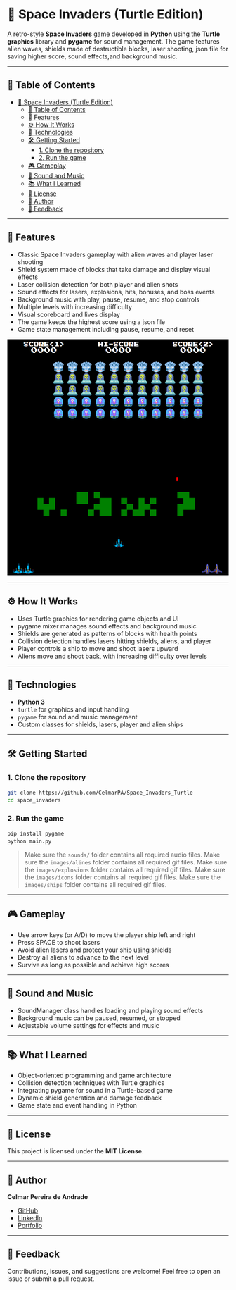 # 👾 Space Invaders (Turtle Edition)

A retro-style **Space Invaders** game developed in **Python** using the **Turtle graphics** library and **pygame** for sound management. The game features alien waves, shields made of destructible blocks, laser shooting, json file for saving higher score, sound effects,and background music.

---

## 📌 Table of Contents

- [👾 Space Invaders (Turtle Edition)](#-space-invaders-turtle-edition)
  - [📌 Table of Contents](#-table-of-contents)
  - [🚀 Features](#-features)
  - [⚙️ How It Works](#️-how-it-works)
  - [🧰 Technologies](#-technologies)
  - [🛠️ Getting Started](#️-getting-started)
    - [1. Clone the repository](#1-clone-the-repository)
    - [2. Run the game](#2-run-the-game)
  - [🎮 Gameplay](#-gameplay)
  - [🎵 Sound and Music](#-sound-and-music)
  - [📚 What I Learned](#-what-i-learned)
  - [📄 License](#-license)
  - [👤 Author](#-author)
  - [💬 Feedback](#-feedback)

---

## 🚀 Features

- Classic Space Invaders gameplay with alien waves and player laser shooting
- Shield system made of blocks that take damage and display visual effects
- Laser collision detection for both player and alien shots
- Sound effects for lasers, explosions, hits, bonuses, and boss events
- Background music with play, pause, resume, and stop controls
- Multiple levels with increasing difficulty
- Visual scoreboard and lives display
- The game keeps the highest score using a json file
- Game state management including pause, resume, and reset

![Space Invaders Screenshot](space_invaders/images/screenshot/screenshot.png)

---

## ⚙️ How It Works

- Uses Turtle graphics for rendering game objects and UI
- pygame mixer manages sound effects and background music
- Shields are generated as patterns of blocks with health points
- Collision detection handles lasers hitting shields, aliens, and player
- Player controls a ship to move and shoot lasers upward
- Aliens move and shoot back, with increasing difficulty over levels

---

## 🧰 Technologies

- **Python 3**
- `turtle` for graphics and input handling
- `pygame` for sound and music management
- Custom classes for shields, lasers, player and alien ships

---

## 🛠️ Getting Started

### 1. Clone the repository

```bash
git clone https://github.com/CelmarPA/Space_Invaders_Turtle
cd space_invaders
```

### 2. Run the game

```bash
pip install pygame
python main.py
```

> Make sure the `sounds/` folder contains all required audio files.
> Make sure the `images/alines` folder contains all required gif files.
> Make sure the `images/explosions` folder contains all required gif files.
> Make sure the `images/icons` folder contains all required gif files.
> Make sure the `images/ships` folder contains all required gif files.

---

## 🎮 Gameplay

- Use arrow keys (or A/D) to move the player ship left and right
- Press SPACE to shoot lasers
- Avoid alien lasers and protect your ship using shields
- Destroy all aliens to advance to the next level
- Survive as long as possible and achieve high scores

---

## 🎵 Sound and Music

- SoundManager class handles loading and playing sound effects
- Background music can be paused, resumed, or stopped
- Adjustable volume settings for effects and music

---

## 📚 What I Learned

- Object-oriented programming and game architecture
- Collision detection techniques with Turtle graphics
- Integrating pygame for sound in a Turtle-based game
- Dynamic shield generation and damage feedback
- Game state and event handling in Python

---

## 📄 License

This project is licensed under the **MIT License**.

---

## 👤 Author

**Celmar Pereira de Andrade**

- [GitHub](https://github.com/CelmarPA)
- [LinkedIn](https://linkedin.com/in/celmar-pereira-de-andrade-039830181)
- [Portfolio](https://yourportfolio.com)

---

## 💬 Feedback

Contributions, issues, and suggestions are welcome! Feel free to open an issue or submit a pull request.
